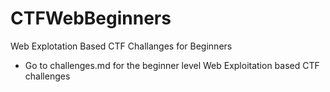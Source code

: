 # CTFWebBeginners
Web Explotation Based CTF Challanges for Beginners

- Go to challenges.md for the beginner level Web Exploitation based CTF challenges
